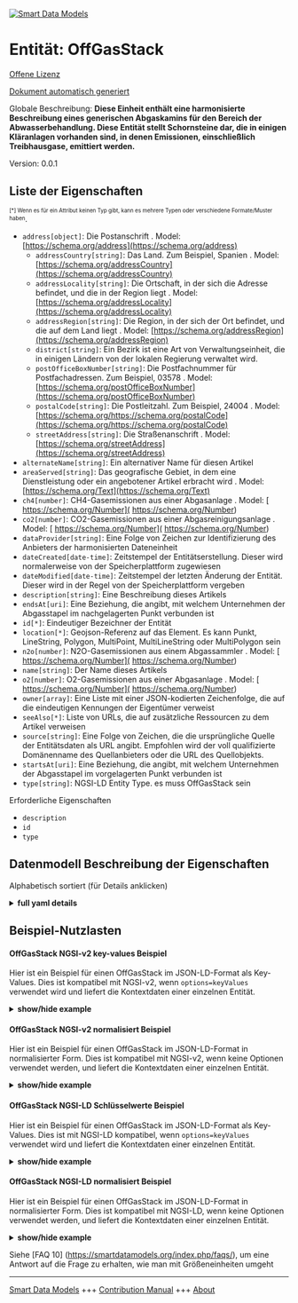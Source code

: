 <!-- 10-Header -->    
[![Smart Data Models](https://smartdatamodels.org/wp-content/uploads/2022/01/SmartDataModels_logo.png "Logo")](https://smartdatamodels.org)    
Entität: OffGasStack    
====================<!-- /10-Header -->    
<!-- 15-License -->    
[Offene Lizenz](https://github.com/smart-data-models//dataModel.WasteWater/blob/master/OffGasStack/LICENSE.md)    
[Dokument automatisch generiert](https://docs.google.com/presentation/d/e/2PACX-1vTs-Ng5dIAwkg91oTTUdt8ua7woBXhPnwavZ0FxgR8BsAI_Ek3C5q97Nd94HS8KhP-r_quD4H0fgyt3/pub?start=false&loop=false&delayms=3000#slide=id.gb715ace035_0_60)    
<!-- /15-License -->    
<!-- 20-Description -->    
Globale Beschreibung: **Diese Einheit enthält eine harmonisierte Beschreibung eines generischen Abgaskamins für den Bereich der Abwasserbehandlung. Diese Entität stellt Schornsteine dar, die in einigen Kläranlagen vorhanden sind, in denen Emissionen, einschließlich Treibhausgase, emittiert werden.**    
Version: 0.0.1    
<!-- /20-Description -->    
<!-- 30-PropertiesList -->    
## Liste der Eigenschaften    
<sup><sub>[*] Wenn es für ein Attribut keinen Typ gibt, kann es mehrere Typen oder verschiedene Formate/Muster haben</sub></sup>.    
- `address[object]`: Die Postanschrift  . Model: [https://schema.org/address](https://schema.org/address)	- `addressCountry[string]`: Das Land. Zum Beispiel, Spanien  . Model: [https://schema.org/addressCountry](https://schema.org/addressCountry)    
	- `addressLocality[string]`: Die Ortschaft, in der sich die Adresse befindet, und die in der Region liegt  . Model: [https://schema.org/addressLocality](https://schema.org/addressLocality)    
	- `addressRegion[string]`: Die Region, in der sich der Ort befindet, und die auf dem Land liegt  . Model: [https://schema.org/addressRegion](https://schema.org/addressRegion)    
	- `district[string]`: Ein Bezirk ist eine Art von Verwaltungseinheit, die in einigen Ländern von der lokalen Regierung verwaltet wird.      
	- `postOfficeBoxNumber[string]`: Die Postfachnummer für Postfachadressen. Zum Beispiel, 03578  . Model: [https://schema.org/postOfficeBoxNumber](https://schema.org/postOfficeBoxNumber)    
	- `postalCode[string]`: Die Postleitzahl. Zum Beispiel, 24004  . Model: [https://schema.org/https://schema.org/postalCode](https://schema.org/https://schema.org/postalCode)    
	- `streetAddress[string]`: Die Straßenanschrift  . Model: [https://schema.org/streetAddress](https://schema.org/streetAddress)    
- `alternateName[string]`: Ein alternativer Name für diesen Artikel  - `areaServed[string]`: Das geografische Gebiet, in dem eine Dienstleistung oder ein angebotener Artikel erbracht wird  . Model: [https://schema.org/Text](https://schema.org/Text)- `ch4[number]`: CH4-Gasemissionen aus einer Abgasanlage  . Model: [ https://schema.org/Number]( https://schema.org/Number)- `co2[number]`: CO2-Gasemissionen aus einer Abgasreinigungsanlage  . Model: [ https://schema.org/Number]( https://schema.org/Number)- `dataProvider[string]`: Eine Folge von Zeichen zur Identifizierung des Anbieters der harmonisierten Dateneinheit  - `dateCreated[date-time]`: Zeitstempel der Entitätserstellung. Dieser wird normalerweise von der Speicherplattform zugewiesen  - `dateModified[date-time]`: Zeitstempel der letzten Änderung der Entität. Dieser wird in der Regel von der Speicherplattform vergeben  - `description[string]`: Eine Beschreibung dieses Artikels  - `endsAt[uri]`: Eine Beziehung, die angibt, mit welchem Unternehmen der Abgasstapel im nachgelagerten Punkt verbunden ist  - `id[*]`: Eindeutiger Bezeichner der Entität  - `location[*]`: Geojson-Referenz auf das Element. Es kann Punkt, LineString, Polygon, MultiPoint, MultiLineString oder MultiPolygon sein  - `n2o[number]`: N2O-Gasemissionen aus einem Abgassammler  . Model: [ https://schema.org/Number]( https://schema.org/Number)- `name[string]`: Der Name dieses Artikels  - `o2[number]`: O2-Gasemissionen aus einer Abgasanlage  . Model: [ https://schema.org/Number]( https://schema.org/Number)- `owner[array]`: Eine Liste mit einer JSON-kodierten Zeichenfolge, die auf die eindeutigen Kennungen der Eigentümer verweist  - `seeAlso[*]`: Liste von URLs, die auf zusätzliche Ressourcen zu dem Artikel verweisen  - `source[string]`: Eine Folge von Zeichen, die die ursprüngliche Quelle der Entitätsdaten als URL angibt. Empfohlen wird der voll qualifizierte Domänenname des Quellanbieters oder die URL des Quellobjekts.  - `startsAt[uri]`: Eine Beziehung, die angibt, mit welchem Unternehmen der Abgasstapel im vorgelagerten Punkt verbunden ist  - `type[string]`: NGSI-LD Entity Type. es muss OffGasStack sein  <!-- /30-PropertiesList -->    
<!-- 35-RequiredProperties -->    
Erforderliche Eigenschaften    
- `description`  - `id`  - `type`  <!-- /35-RequiredProperties -->    
<!-- 40-RequiredProperties -->    
<!-- /40-RequiredProperties -->    
<!-- 50-DataModelHeader -->    
## Datenmodell Beschreibung der Eigenschaften    
Alphabetisch sortiert (für Details anklicken)    
<!-- /50-DataModelHeader -->    
<!-- 60-ModelYaml -->    
<details><summary><strong>full yaml details</strong></summary>      
```yaml    
OffGasStack:      
  description: 'This entity contains a harmonised description of a generic Off-gas Stack made for the Wastewater treatment domain. This entity represents stacks that are present in some wastewater treatment plants where the emissions, greenhouse gases included, are emitted.'      
  properties:      
    address:      
      description: The mailing address      
      properties:      
        addressCountry:      
          description: 'The country. For example, Spain'      
          type: string      
          x-ngsi:      
            model: https://schema.org/addressCountry      
            type: Property      
        addressLocality:      
          description: 'The locality in which the street address is, and which is in the region'      
          type: string      
          x-ngsi:      
            model: https://schema.org/addressLocality      
            type: Property      
        addressRegion:      
          description: 'The region in which the locality is, and which is in the country'      
          type: string      
          x-ngsi:      
            model: https://schema.org/addressRegion      
            type: Property      
        district:      
          description: 'A district is a type of administrative division that, in some countries, is managed by the local government'      
          type: string      
          x-ngsi:      
            type: Property      
        postOfficeBoxNumber:      
          description: 'The post office box number for PO box addresses. For example, 03578'      
          type: string      
          x-ngsi:      
            model: https://schema.org/postOfficeBoxNumber      
            type: Property      
        postalCode:      
          description: 'The postal code. For example, 24004'      
          type: string      
          x-ngsi:      
            model: https://schema.org/https://schema.org/postalCode      
            type: Property      
        streetAddress:      
          description: The street address      
          type: string      
          x-ngsi:      
            model: https://schema.org/streetAddress      
            type: Property      
        streetNr:      
          description: Number identifying a specific property on a public street      
          type: string      
          x-ngsi:      
            type: Property      
      type: object      
      x-ngsi:      
        model: https://schema.org/address      
        type: Property      
    alternateName:      
      description: An alternative name for this item      
      type: string      
      x-ngsi:      
        type: Property      
    areaServed:      
      description: The geographic area where a service or offered item is provided      
      type: string      
      x-ngsi:      
        model: https://schema.org/Text      
        type: Property      
    ch4:      
      description: CH4 gas emissions from an off-gas stack entity      
      type: number      
      x-ngsi:      
        model: ' https://schema.org/Number'      
        type: Property      
        units: ' ppm'      
    co2:      
      description: CO2 gas emissions from an off-gas stack entity      
      type: number      
      x-ngsi:      
        model: ' https://schema.org/Number'      
        type: Property      
        units: ' ppm'      
    dataProvider:      
      description: A sequence of characters identifying the provider of the harmonised data entity      
      type: string      
      x-ngsi:      
        type: Property      
    dateCreated:      
      description: Entity creation timestamp. This will usually be allocated by the storage platform      
      format: date-time      
      type: string      
      x-ngsi:      
        type: Property      
    dateModified:      
      description: Timestamp of the last modification of the entity. This will usually be allocated by the storage platform      
      format: date-time      
      type: string      
      x-ngsi:      
        type: Property      
    description:      
      description: A description of this item      
      type: string      
      x-ngsi:      
        type: Property      
    endsAt:      
      description: A relationship indicating the entity the Off Gas Stack is connected to in the downstream point      
      format: uri      
      type: string      
      x-ngsi:      
        type: Relationship      
    id:      
      anyOf:      
        - description: Identifier format of any NGSI entity      
          maxLength: 256      
          minLength: 1      
          pattern: ^[\w\-\.\{\}\$\+\*\[\]`|~^@!,:\\]+$      
          type: string      
          x-ngsi:      
            type: Property      
        - description: Identifier format of any NGSI entity      
          format: uri      
          type: string      
          x-ngsi:      
            type: Property      
      description: Unique identifier of the entity      
      x-ngsi:      
        type: Property      
    location:      
      description: 'Geojson reference to the item. It can be Point, LineString, Polygon, MultiPoint, MultiLineString or MultiPolygon'      
      oneOf:      
        - description: Geojson reference to the item. Point      
          properties:      
            bbox:      
              items:      
                type: number      
              minItems: 4      
              type: array      
            coordinates:      
              items:      
                type: number      
              minItems: 2      
              type: array      
            type:      
              enum:      
                - Point      
              type: string      
          required:      
            - type      
            - coordinates      
          title: GeoJSON Point      
          type: object      
          x-ngsi:      
            type: GeoProperty      
        - description: Geojson reference to the item. LineString      
          properties:      
            bbox:      
              items:      
                type: number      
              minItems: 4      
              type: array      
            coordinates:      
              items:      
                items:      
                  type: number      
                minItems: 2      
                type: array      
              minItems: 2      
              type: array      
            type:      
              enum:      
                - LineString      
              type: string      
          required:      
            - type      
            - coordinates      
          title: GeoJSON LineString      
          type: object      
          x-ngsi:      
            type: GeoProperty      
        - description: Geojson reference to the item. Polygon      
          properties:      
            bbox:      
              items:      
                type: number      
              minItems: 4      
              type: array      
            coordinates:      
              items:      
                items:      
                  items:      
                    type: number      
                  minItems: 2      
                  type: array      
                minItems: 4      
                type: array      
              type: array      
            type:      
              enum:      
                - Polygon      
              type: string      
          required:      
            - type      
            - coordinates      
          title: GeoJSON Polygon      
          type: object      
          x-ngsi:      
            type: GeoProperty      
        - description: Geojson reference to the item. MultiPoint      
          properties:      
            bbox:      
              items:      
                type: number      
              minItems: 4      
              type: array      
            coordinates:      
              items:      
                items:      
                  type: number      
                minItems: 2      
                type: array      
              type: array      
            type:      
              enum:      
                - MultiPoint      
              type: string      
          required:      
            - type      
            - coordinates      
          title: GeoJSON MultiPoint      
          type: object      
          x-ngsi:      
            type: GeoProperty      
        - description: Geojson reference to the item. MultiLineString      
          properties:      
            bbox:      
              items:      
                type: number      
              minItems: 4      
              type: array      
            coordinates:      
              items:      
                items:      
                  items:      
                    type: number      
                  minItems: 2      
                  type: array      
                minItems: 2      
                type: array      
              type: array      
            type:      
              enum:      
                - MultiLineString      
              type: string      
          required:      
            - type      
            - coordinates      
          title: GeoJSON MultiLineString      
          type: object      
          x-ngsi:      
            type: GeoProperty      
        - description: Geojson reference to the item. MultiLineString      
          properties:      
            bbox:      
              items:      
                type: number      
              minItems: 4      
              type: array      
            coordinates:      
              items:      
                items:      
                  items:      
                    items:      
                      type: number      
                    minItems: 2      
                    type: array      
                  minItems: 4      
                  type: array      
                type: array      
              type: array      
            type:      
              enum:      
                - MultiPolygon      
              type: string      
          required:      
            - type      
            - coordinates      
          title: GeoJSON MultiPolygon      
          type: object      
          x-ngsi:      
            type: GeoProperty      
      x-ngsi:      
        type: GeoProperty      
    n2o:      
      description: N2O gas emissions from an off-gas stack entity      
      type: number      
      x-ngsi:      
        model: ' https://schema.org/Number'      
        type: Property      
        units: ' ppm'      
    name:      
      description: The name of this item      
      type: string      
      x-ngsi:      
        type: Property      
    o2:      
      description: O2 gas emissions from an off-gas stack entity      
      type: number      
      x-ngsi:      
        model: ' https://schema.org/Number'      
        type: Property      
        units: ' ppm'      
    owner:      
      description: A List containing a JSON encoded sequence of characters referencing the unique Ids of the owner(s)      
      items:      
        anyOf:      
          - description: Identifier format of any NGSI entity      
            maxLength: 256      
            minLength: 1      
            pattern: ^[\w\-\.\{\}\$\+\*\[\]`|~^@!,:\\]+$      
            type: string      
            x-ngsi:      
              type: Property      
          - description: Identifier format of any NGSI entity      
            format: uri      
            type: string      
            x-ngsi:      
              type: Property      
        description: Unique identifier of the entity      
        x-ngsi:      
          type: Property      
      type: array      
      x-ngsi:      
        type: Property      
    seeAlso:      
      description: list of uri pointing to additional resources about the item      
      oneOf:      
        - items:      
            format: uri      
            type: string      
          minItems: 1      
          type: array      
        - format: uri      
          type: string      
      x-ngsi:      
        type: Property      
    source:      
      description: 'A sequence of characters giving the original source of the entity data as a URL. Recommended to be the fully qualified domain name of the source provider, or the URL to the source object'      
      type: string      
      x-ngsi:      
        type: Property      
    startsAt:      
      description: A relationship indicating the entity the Off Gas Stack is connected to in the upstream point      
      format: uri      
      type: string      
      x-ngsi:      
        type: Relationship      
    type:      
      description: NGSI-LD Entity Type. it has to be OffGasStack      
      enum:      
        - OffGasStack      
      type: string      
      x-ngsi:      
        type: Property      
  required:      
    - id      
    - type      
    - description      
  type: object      
  x-derived-from: ""      
  x-disclaimer: 'Redistribution and use in source and binary forms, with or without modification, are permitted  provided that the license conditions are met. Copyleft (c) 2022 Contributors to Smart Data Models Program'      
  x-license-url: https://github.com/smart-data-models/dataModel.WasteWater/blob/master/OffGasStack/LICENSE.md      
  x-model-schema: https://smart-data-models.github.io/data-models/specs/WasteWaterTreatment/OffGasStack/schema.json      
  x-model-tags: ""      
  x-version: 0.0.1      
```    
</details>      
<!-- /60-ModelYaml -->    
<!-- 70-MiddleNotes -->    
<!-- /70-MiddleNotes -->    
<!-- 80-Examples -->    
## Beispiel-Nutzlasten    
#### OffGasStack NGSI-v2 key-values Beispiel    
Hier ist ein Beispiel für einen OffGasStack im JSON-LD-Format als Key-Values. Dies ist kompatibel mit NGSI-v2, wenn `options=keyValues` verwendet wird und liefert die Kontextdaten einer einzelnen Entität.    
<details><summary><strong>show/hide example</strong></summary>      
```json  
{  
  "id": "urn:ngsi-ld:OffGasStack:OffGasStack2",  
  "type": "OffGasStack",  
  "name": "Off Gas Stack 2",  
  "description": "Off gas stack from treatment lane 2.",  
  "n2o": 380,  
  "co2": 1.8,  
  "ch4": 35,  
  "o2": 18.6,  
  "startsAt": "urn:ngsi-ld:WasteWaterJunction:junction3",  
  "endsAt": "urn:ngsi-ld:WasteWaterJunction:junction4"  
}  
```  
</details>    
#### OffGasStack NGSI-v2 normalisiert Beispiel    
Hier ist ein Beispiel für einen OffGasStack im JSON-LD-Format in normalisierter Form. Dies ist kompatibel mit NGSI-v2, wenn keine Optionen verwendet werden, und liefert die Kontextdaten einer einzelnen Entität.    
<details><summary><strong>show/hide example</strong></summary>      
```json  
{  
  "id": "urn:ngsi-ld:OffGasStack:OffGasStack2",  
  "type": "OffGasStack",  
  "name": {  
    "type": "Text",  
    "value": "Off Gas Stack 2"  
  },  
  "description": {  
    "type": "Text",  
    "value": "Off gas stack from treatment lane 2."  
  },  
  "n2o": {  
    "type": "Number",  
    "value": 380  
  },  
  "co2": {  
    "type": "Number",  
    "value": 1.8  
  },  
  "ch4": {  
    "type": "Number",  
    "value": 35  
  },  
  "o2": {  
    "type": "Number",  
    "value": 18.6  
  },  
  "startsAt": {  
    "type": "Text",  
    "value": "urn:ngsi-ld:WasteWaterJunction:junction3"  
  },  
  "endsAt": {  
    "type": "Text",  
    "value": "urn:ngsi-ld:WasteWaterJunction:junction4"  
  }  
}  
```  
</details>    
#### OffGasStack NGSI-LD Schlüsselwerte Beispiel    
Hier ist ein Beispiel für einen OffGasStack im JSON-LD-Format als Key-Values. Dies ist mit NGSI-LD kompatibel, wenn `options=keyValues` verwendet wird und liefert die Kontextdaten einer einzelnen Entität.    
<details><summary><strong>show/hide example</strong></summary>      
```json  
{  
  "id": "urn:ngsi-ld:OffGasStack:OffGasStack2",  
  "type": "OffGasStack",  
  "ch4": 35,  
  "co2": 1.8,  
  "description": "Off gas stack from treatment lane 2.",  
  "endsAt": "urn:ngsi-ld:WasteWaterJunction:junction4",  
  "n2o": 380,  
  "name": "Off Gas Stack 2",  
  "o2": 18.6,  
  "startsAt": "urn:ngsi-ld:WasteWaterJunction:junction3",  
  "@context": [  
    "https://raw.githubusercontent.com/smart-data-models/dataModel.WasteWater/master/context.jsonld"  
  ]  
}  
```  
</details>    
#### OffGasStack NGSI-LD normalisiert Beispiel    
Hier ist ein Beispiel für einen OffGasStack im JSON-LD-Format in normalisierter Form. Dies ist kompatibel mit NGSI-LD, wenn keine Optionen verwendet werden, und liefert die Kontextdaten einer einzelnen Entität.    
<details><summary><strong>show/hide example</strong></summary>      
```json  
{  
    "id": "urn:ngsi-ld:OffGasStack:OffGasStack2",  
    "type": "OffGasStack",  
    "ch4": {  
        "type": "Property",  
        "value": 35  
    },  
    "co2": {  
        "type": "Property",  
        "value": 1.8  
    },  
    "description": {  
        "type": "Property",  
        "value": "Off gas stack from treatment lane 2."  
    },  
    "endsAt": {  
        "type": "Relationship",  
        "object": "urn:ngsi-ld:WasteWaterJunction:junction4"  
    },  
    "n2o": {  
        "type": "Property",  
        "value": 380  
    },  
    "name": {  
        "type": "Property",  
        "value": "Off Gas Stack 2"  
    },  
    "o2": {  
        "type": "Property",  
        "value": 18.6  
    },  
    "startsAt": {  
        "type": "Relationship",  
        "object": "urn:ngsi-ld:WasteWaterJunction:junction3"  
    },  
    "@context": [  
        "https://uri.etsi.org/ngsi-ld/v1/ngsi-ld-core-context.jsonld",  
        "https://raw.githubusercontent.com/smart-data-models/dataModel.WasteWater/master/context.jsonld"  
    ]  
}  
```  
</details><!-- /80-Examples -->    
<!-- 90-FooterNotes -->    
<!-- /90-FooterNotes -->    
<!-- 95-Units -->    
Siehe [FAQ 10] (https://smartdatamodels.org/index.php/faqs/), um eine Antwort auf die Frage zu erhalten, wie man mit Größeneinheiten umgeht    
<!-- /95-Units -->    
<!-- 97-LastFooter -->    
---    
[Smart Data Models](https://smartdatamodels.org) +++ [Contribution Manual](https://bit.ly/contribution_manual) +++ [About](https://bit.ly/Introduction_SDM)<!-- /97-LastFooter -->    
